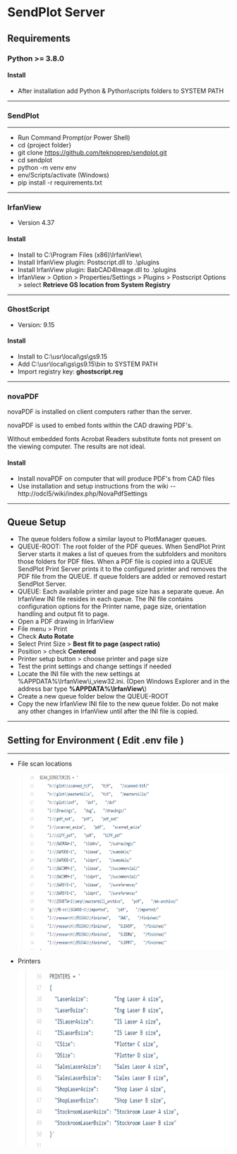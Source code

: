 # SendPlot Server
## Requirements

### Python >= 3.8.0

#### Install

* After installation add Python & Python\\scripts folders to SYSTEM PATH

----

### SendPlot
----------------
* Run Command Prompt(or Power Shell)
* cd {project folder}
* git clone https://github.com/teknoprep/sendplot.git
* cd sendplot
* python -m venv env
* env/Scripts/activate (Windows)
* pip install -r requirements.txt

----

### IrfanView

* Version 4.37

#### Install

* Install to C:\\Program Files (x86)\\IrfanView\\
* Install IrfanView plugin: Postscript.dll to .\\plugins 
* Install IrfanView plugin: BabCAD4Image.dll to .\\plugins
* IrfanView > Option > Properties/Settings > Plugins > Postscript Options > select **Retrieve GS location from System Registry**

----

### GhostScript

* Version: 9.15

#### Install

* Install to C:\\usr\\local\\gs\\gs9.15
* Add C:\\usr\\local\\gs\\gs9.15\\bin to SYSTEM PATH
* Import registry key: **ghostscript.reg**

----

### novaPDF

  novaPDF is installed on client computers rather than the server.

  novaPDF is used to embed fonts within the CAD drawing PDF's.  

  Without embedded fonts Acrobat Readers substitute fonts not present on the viewing computer.  The results are not ideal.

#### Install

* Install novaPDF on computer that will produce PDF's from CAD files
* Use installation and setup instructions from the wiki -- http://odcl5/wiki/index.php/NovaPdfSettings

----


## Queue Setup

* The queue folders follow a similar layout to PlotManager queues.
* QUEUE-ROOT: The root folder of the PDF queues.  When SendPlot Print Server starts it makes a list of queues from the subfolders and monitors those folders for PDF files.  When a PDF file is copied into a QUEUE SendPlot Print Server prints it to the configured printer and removes the PDF file from the QUEUE.  If queue folders are added or removed restart SendPlot Server.
* QUEUE: Each available printer and page size has a separate queue.  An IrfanView INI file resides in each queue.  The INI file contains configuration options for the Printer name, page size, orientation handling and output fit to page.
* Open a PDF drawing in IrfanView
* File menu > Print
* Check **Auto Rotate**
* Select Print Size > **Best fit to page (aspect ratio)**
* Position > check **Centered**
* Printer setup button > choose printer and page size
* Test the print settings and change settings if needed
* Locate the INI file with the new settings at %APPDATA%\\IrfanView\\i_view32.ini.  (Open Windows Explorer and in the address bar type **%APPDATA%\\IrfanView\\**)
* Create a new queue folder below the QUEUE-ROOT
* Copy the new IrfanView INI file to the new queue folder.  Do not make any other changes in IrfanView until after the INI file is copied.

----


## Setting for Environment ( Edit .env file )
--------------------------
* File scan locations
  <p><code><img src="https://github.com/teknoprep/sendplot/blob/main/png/git_1.png" width="800" height="400"></code><p>
* Printers
  <p><code><img src="https://github.com/teknoprep/sendplot/blob/main/png/git_2.png" width="800" height="400"></code>
